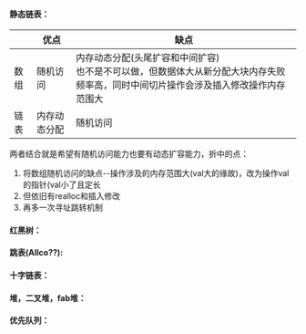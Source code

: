 #### 静态链表：  

||优点|缺点|
|---|---|---|
|数组|随机访问|内存动态分配(头尾扩容和中间扩容)<br>也不是不可以做，但数据体大从新分配大块内存失败频率高，同时中间切片操作会涉及插入修改操作内存范围大|
|链表|内存动态分配|随机访问|

两者结合就是希望有随机访问能力也要有动态扩容能力，折中的点：  
1. 将数组随机访问的缺点--操作涉及的内存范围大(val大的缘故)，改为操作val的指针(val小了且定长
2. 但依旧有realloc和插入修改
3. 再多一次寻址跳转机制

#### 红黑树：

#### 跳表(Allco??):

#### 十字链表：

#### 堆，二叉堆，fab堆：

#### 优先队列：

